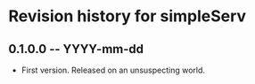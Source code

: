 # Revision history for simpleServ

## 0.1.0.0 -- YYYY-mm-dd

* First version. Released on an unsuspecting world.
